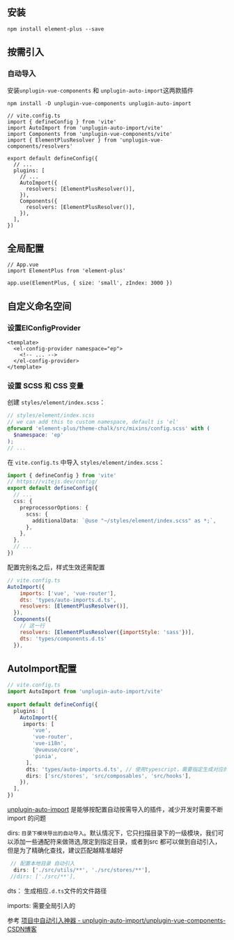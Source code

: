 ## 安装
```node
npm install element-plus --save
```

## 按需引入

### 自动导入
安装`unplugin-vue-components` 和 `unplugin-auto-import`这两款插件

```node
npm install -D unplugin-vue-components unplugin-auto-import
```

```node
// vite.config.ts
import { defineConfig } from 'vite'
import AutoImport from 'unplugin-auto-import/vite'
import Components from 'unplugin-vue-components/vite'
import { ElementPlusResolver } from 'unplugin-vue-components/resolvers'

export default defineConfig({
  // ...
  plugins: [
    // ...
    AutoImport({
      resolvers: [ElementPlusResolver()],
    }),
    Components({
      resolvers: [ElementPlusResolver()],
    }),
  ],
})
```

## 全局配置

```node
// App.vue
import ElementPlus from 'element-plus'

app.use(ElementPlus, { size: 'small', zIndex: 3000 })
```


## 自定义命名空间

### 设置ElConfigProvider

```vue
<template>
  <el-config-provider namespace="ep">
    <!-- ... -->
  </el-config-provider>
</template>
```

### 设置 SCSS 和 CSS 变量

创建 `styles/element/index.scss`：

```scss
// styles/element/index.scss
// we can add this to custom namespace, default is 'el'
@forward 'element-plus/theme-chalk/src/mixins/config.scss' with (
  $namespace: 'ep'
);
// ...
```

在 `vite.config.ts` 中导入 `styles/element/index.scss`：
```ts
import { defineConfig } from 'vite'
// https://vitejs.dev/config/
export default defineConfig({
  // ...
  css: {
    preprocessorOptions: {
      scss: {
        additionalData: `@use "~/styles/element/index.scss" as *;`,
      },
    },
  },
  // ...
})
```

配置完别名之后，样式生效还需配置
```js
// vite.config.ts
AutoImport({
    imports: ['vue', 'vue-router'],
    dts: 'types/auto-imports.d.ts',
    resolvers: [ElementPlusResolver()],
  }),
  Components({
    // 这一行
    resolvers: [ElementPlusResolver({importStyle: 'sass'})],
    dts: 'types/components.d.ts'
  }),
```
## AutoImport配置

```ts
// vite.config.ts
import AutoImport from 'unplugin-auto-import/vite'
 
export default defineConfig({
  plugins: [
    AutoImport({
     imports: [
        'vue',
        'vue-router',
        'vue-i18n',
        '@vueuse/core',
        'pinia',
      ],
      dts: 'types/auto-imports.d.ts', // 使用typescript，需要指定生成对应的d.ts文件或者设置为true,生成默认导入d.ts文件
      dirs: ['src/stores', 'src/composables', 'src/hooks'],
    }),
  ],
})
```

[unplugin-auto-import](https://link.segmentfault.com/?enc=kb5V4DNHMSblqMILjv55UQ%3D%3D.Ep8SbjtJ3ep1IBF%2FYPBF%2BzTx33YiJcrKsAQEoC8LwFrW7KNSNjtujpSkuMsNwl9Oy2d4HgFe5IbSyqbZ4%2F6G%2Bw%3D%3D) 是能够按配置自动按需导入的插件，减少开发时需要不断 import 的问题

dirs: `目录下模块导出的自动导入`。默认情况下，它只扫描目录下的一级模块，我们可以添加一些通配符来做筛选,限定到指定目录，或者到src 都可以做到自动引入，但是为了精确化查找，建议匹配越精准越好
```js
 // 配置本地目录 自动引入
  dirs: ['./src/utils/**', './src/stores/**'],
 //dirs: ['./src/**'],

```

dts： 生成相应`.d.ts`文件的文件路径

imports: 需要全局引入的

参考 [项目中自动引入神器 - unplugin-auto-import/unplugin-vue-components-CSDN博客](https://blog.csdn.net/qq_38845858/article/details/137112474)